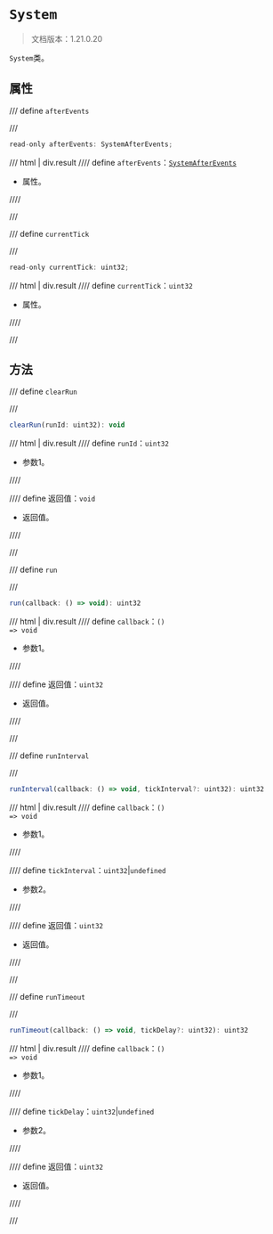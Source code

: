 # `System`

> 文档版本：1.21.0.20

`System`类。

## 属性

/// define
`afterEvents`


///

```js
read-only afterEvents: SystemAfterEvents;
```

/// html | div.result
//// define
`afterEvents`：[`SystemAfterEvents`](./systemafterevents.md)

- 属性。


////

///


/// define
`currentTick`


///

```js
read-only currentTick: uint32;
```

/// html | div.result
//// define
`currentTick`：`uint32`

- 属性。


////

///


## 方法

/// define
`clearRun`


///

```js
clearRun(runId: uint32): void
```

/// html | div.result
//// define
`runId`：`uint32`

- 参数1。


////

//// define
返回值：`void`

- 返回值。


////

///


/// define
`run`


///

```js
run(callback: () => void): uint32
```

/// html | div.result
//// define
`callback`：<code>() =&gt; void</code>

- 参数1。


////

//// define
返回值：`uint32`

- 返回值。


////

///


/// define
`runInterval`


///

```js
runInterval(callback: () => void, tickInterval?: uint32): uint32
```

/// html | div.result
//// define
`callback`：<code>() =&gt; void</code>

- 参数1。


////

//// define
`tickInterval`：`uint32`|`undefined`

- 参数2。


////

//// define
返回值：`uint32`

- 返回值。


////

///


/// define
`runTimeout`


///

```js
runTimeout(callback: () => void, tickDelay?: uint32): uint32
```

/// html | div.result
//// define
`callback`：<code>() =&gt; void</code>

- 参数1。


////

//// define
`tickDelay`：`uint32`|`undefined`

- 参数2。


////

//// define
返回值：`uint32`

- 返回值。


////

///

